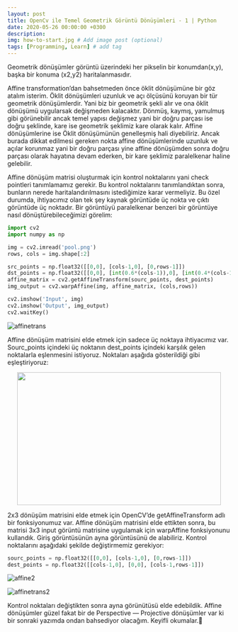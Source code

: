 ```yaml
---
layout: post
title: OpenCv ile Temel Geometrik Görüntü Dönüşümleri - 1 | Python
date: 2020-05-26 00:00:00 +0300
description: 
img: how-to-start.jpg # Add image post (optional)
tags: [Programming, Learn] # add tag
---
```

Geometrik dönüşümler görüntü üzerindeki her pikselin bir konumdan(x,y), başka bir konuma (x2,y2) haritalanmasıdır.

Affine transformation’dan bahsetmeden önce öklit dönüşümüne bir göz atalım isterim. Öklit dönüşümleri uzunluk ve açı ölçüsünü koruyan bir tür geometrik dönüşümlerdir. Yani biz bir geometrik şekli alır ve ona öklit dönüşümü uygularsak değişmeden kalacaktır.
Dönmüş, kaymış, yamulmuş gibi görünebilir ancak temel yapısı değişmez yani bir doğru parçası ise doğru şeklinde, kare ise geometrik şeklimiz kare olarak kalır. Affine dönüşümlerine ise Öklit dönüşümünün genelleşmiş hali diyebiliriz. Ancak burada dikkat
edilmesi gereken nokta affine dönüşümlerinde uzunluk ve açılar korunmaz yani bir doğru parçası yine affine dönüşümden sonra doğru parçası olarak hayatına devam ederken, bir kare şeklimiz paralelkenar haline gelebilir.

Affine dönüşüm matrisi oluşturmak için kontrol noktalarını yani check pointleri tanımlamamız gerekir. Bu kontrol noktalarını tanımlandıktan sonra, bunların nerede haritalandırılmasını istediğimize karar vermeliyiz. Bu özel durumda, ihtiyacımız olan tek şey kaynak görüntüde üç nokta ve çıktı görüntüde üç noktadır. Bir görüntüyü paralelkenar benzeri bir görüntüye nasıl dönüştürebileceğimizi görelim:

```python
import cv2
import numpy as np

img = cv2.imread('pool.png')
rows, cols = img.shape[:2]

src_points = np.float32([[0,0], [cols-1,0], [0,rows-1]])
dst_points = np.float32([[0,0], [int(0.6*(cols-1)),0], [int(0.4*(cols-1)),rows-1]])
affine_matrix = cv2.getAffineTransform(sourc_points, dest_points)
img_output = cv2.warpAffine(img, affine_matrix, (cols,rows))

cv2.imshow('Input', img)
cv2.imshow('Output', img_output)
cv2.waitKey()
```
![affinetrans](https://user-images.githubusercontent.com/33956266/82947879-6de16980-9fa9-11ea-8b48-ce240a9149ad.JPG)

Affine dönüşüm matrisini elde etmek için sadece üç noktaya ihtiyacımız var. Sourc_points içindeki üç noktanın dest_points içindeki karşılık gelen noktalarla eşlenmesini istiyoruz. Noktaları aşağıda gösterildiği gibi eşleştiriyoruz:

<p align="center">
  <img width="460" height="300" src="https://user-images.githubusercontent.com/33956266/82948022-aed97e00-9fa9-11ea-8c13-e6801ee12317.jpg">
</p>

2x3 dönüşüm matrisini elde etmek için OpenCV’de getAffineTransform adlı bir fonksiyonumuz var. Affine dönüşüm matrisini elde ettikten sonra, bu matrisi 3x3 input görüntü matrisine uygulamak için warpAffine fonksiyonunu kullandık.
Giriş görüntüsünün ayna görüntüsünü de alabiliriz. Kontrol noktalarını aşağıdaki şekilde değiştirmemiz gerekiyor:

```python
sourc_points = np.float32([[0,0], [cols-1,0], [0,rows-1]])
dest_points = np.float32([[cols-1,0], [0,0], [cols-1,rows-1]])
```


![affine2](https://user-images.githubusercontent.com/33956266/82948027-b0a34180-9fa9-11ea-94d4-820c699de68e.jpg)

![affinetrans2](https://user-images.githubusercontent.com/33956266/82948036-b6992280-9fa9-11ea-8472-1bfa8e0f948d.JPG)

Kontrol noktaları değiştikten sonra ayna görünütüsü elde edebildik. Affine dönüşümler güzel fakat bir de Perspective — Projective dönüşümler var ki bir sonraki yazımda ondan bahsediyor olacağım. Keyifli okumalar.🧐

